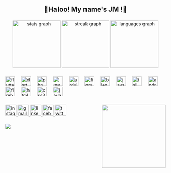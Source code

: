 <h2 align="center">🌸Haloo! My name's JM !🌸</h2>

###

<div align="center">
  <img src="https://github-readme-stats.vercel.app/api?username=named-JM&hide_title=false&hide_rank=false&show_icons=true&include_all_commits=true&count_private=true&disable_animations=false&theme=dracula&locale=en&hide_border=false" height="150" alt="stats graph"  />
  <img src="https://streak-stats.demolab.com?user=named-JM&locale=en&mode=daily&theme=dracula&hide_border=false&border_radius=5" height="150" alt="streak graph"  />
  <img src="https://github-readme-stats.vercel.app/api/top-langs?username=named-JM&locale=en&hide_title=false&layout=compact&card_width=320&langs_count=5&theme=dracula&hide_border=false" height="150" alt="languages graph"  />
</div>

###

<div align="left">
  <img src="https://cdn.jsdelivr.net/gh/devicons/devicon/icons/flutter/flutter-original.svg" height="30" alt="flutter logo"  />
  <img width="12" />
  <img src="https://cdn.jsdelivr.net/gh/devicons/devicon/icons/dart/dart-original.svg" height="30" alt="dart logo"  />
  <img width="12" />
  <img src="https://cdn.jsdelivr.net/gh/devicons/devicon/icons/php/php-original.svg" height="30" alt="php logo"  />
  <img width="12" />
  <img src="https://cdn.jsdelivr.net/gh/devicons/devicon/icons/mysql/mysql-original.svg" height="30" alt="mysql logo"  />
  <img width="12" />
  <img src="https://cdn.jsdelivr.net/gh/devicons/devicon/icons/arduino/arduino-original.svg" height="30" alt="arduino logo"  />
  <img width="12" />
  <img src="https://cdn.jsdelivr.net/gh/devicons/devicon/icons/figma/figma-original.svg" height="30" alt="figma logo"  />
  <img width="12" />
  <img src="https://cdn.jsdelivr.net/gh/devicons/devicon/icons/blender/blender-original.svg" height="30" alt="blender logo"  />
  <img width="12" />
  <img src="https://cdn.jsdelivr.net/gh/devicons/devicon/icons/java/java-original.svg" height="30" alt="java logo"  />
  <img width="12" />
  <img src="https://cdn.jsdelivr.net/gh/devicons/devicon/icons/tailwindcss/tailwindcss-original-wordmark.svg" height="30" alt="tailwindcss logo"  />
  <img width="12" />
  <img src="https://cdn.jsdelivr.net/gh/devicons/devicon/icons/androidstudio/androidstudio-original.svg" height="30" alt="androidstudio logo"  />
  <img width="12" />
  <img src="https://cdn.jsdelivr.net/gh/devicons/devicon/icons/firebase/firebase-plain.svg" height="30" alt="firebase logo"  />
  <img width="12" />
  <img src="https://cdn.jsdelivr.net/gh/devicons/devicon/icons/html5/html5-original.svg" height="30" alt="html5 logo"  />
  <img width="12" />
  <img src="https://cdn.jsdelivr.net/gh/devicons/devicon/icons/css3/css3-original.svg" height="30" alt="css3 logo"  />
  <img width="12" />
  <img src="https://cdn.jsdelivr.net/gh/devicons/devicon/icons/javascript/javascript-original.svg" height="30" alt="javascript logo"  />
</div>

###

<img align="right" height="200" src="https://media.tenor.com/M7-Ftr7tsz8AAAAM/dance.gif"  />

###

<div align="left">
  <a href="https://www.instagram.com/waninani_" target="_blank">
    <img src="https://img.shields.io/static/v1?message=waninani_&logo=instagram&label=&color=FFC0CB&logoColor=white&labelColor=&style=flat" height="35" alt="instagram logo"  />
  </a>
  <a href="https://mail.google.com/mail/u/0/#inbox?compose=DmwnWrRpctQTwvGcMlLDNqPqcnbPvMDFtHQkBqlbxlnvBrVpRzXwJGXmDsBwWqVwHHPGWxfdVRdV" target="_blank">
    <img src="https://img.shields.io/static/v1?message=joannacaguco@gmail.com&logo=gmail&label=&color=FFB6C1&logoColor=white&labelColor=&style=flat" height="35" alt="gmail logo"  />
  </a>
  <a href="https://www.linkedin.com/in/joannacaguco/" target="_blank">
    <img src="https://img.shields.io/static/v1?message=LinkedIn&logo=linkedin&label=&color=F8C8DC&logoColor=white&labelColor=&style=flat" height="35" alt="linkedin logo"  />
  </a>
  <a href="https://web.facebook.com/JM.cags" target="_blank">
    <img src="https://img.shields.io/static/v1?message=Facebook&logo=facebook&label=&color=FAA0A0&logoColor=white&labelColor=&style=flat" height="35" alt="facebook logo"  />
  </a>
  <a href="https://x.com/JMappear" target="_blank">
    <img src="https://img.shields.io/static/v1?message=Twitter&logo=twitter&label=&color=F3CFC6&logoColor=white&labelColor=&style=flat" height="35" alt="twitter logo"  />
  </a>
</div>

###

<img align="left" src="https://visitor-badge.laobi.icu/badge?page_id=JM.JM&left_color=lightpink&right_color=thistle&left_text=Stalkers%20jk%20:3"  />

###
